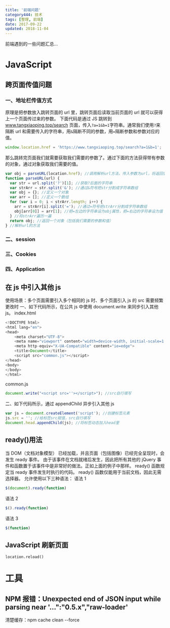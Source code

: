 ```yaml
---
title: '前端问题'
category444: 技术
tags: [整理, 前端]
date: 2017-09-22
updated: 2018-11-04
---
```


前端遇到的一些问题汇总...

<!-- more -->

# JavaScript

## 跨页面传值问题

### 一、地址栏传值方式

原理是把参数放入跳转页面的 url 里，跳转页面后读取当前页面的 url 就可以获得上一个页面传过来的参数。
下面代码是通过 JS 跳转到 www.tangxiaoping.top/search 页面，传入`?a=1&b=1`字符串。通常我们使用`?`来隔断 url 和需要传入的字符串，用`&`隔断不同的参数，用`=`隔断参数和参数对应的值。

```js
window.location.href = 'https://www.tangxiaoping.top/search?a=1&b=1';
```

那么跳转完页面我们就需要获取我们需要的参数了。通过下面的方法获得带有参数的对象，通过对象获取我们需要的值。

```js
var obj = parseURL(location.href); //调用解析url方法，传入参数为url，将返回值赋值给obj
function parseURL(url) {
  var str = url.split('?')[1]; //获取?后面的字符串
  var strArr = str.split('&'); //通过&符号把str分割成字符串数组
  var obj = {}; //定义一个对象
  var arr = []; //定义一个数组
  for (var i = 0; i < strArr.length; i++) {
    arr = strArr[i].split('='); //通过=符号把strArr分割成字符串数组
    obj[arr[0]] = arr[1]; //把=左边的字符串设为obj属性，把=右边的字符串设为值
  } //将strArr遍历一遍
  return obj; //返回一个对象（包括我们需要的参数和值）
} //解析url的方法
```

### 二、session

### 三、Cookies

### 四、Application

## 在 js 中引入其他 js

使用场景：多个页面需要引入多个相同的 js 时、多个页面引入 js 的 src 需要频繁更改时
一、如下代码所示，在公共 js 中使用 document.write 来同步引入其他 js。
index.html

```js
<!DOCTYPE html>
<html lang="en">
<head>
    <meta charset="UTF-8">
    <meta name="viewport" content="width=device-width, initial-scale=1.0">
    <meta http-equiv="X-UA-Compatible" content="ie=edge">
    <title>Document</title>
    <script src="common.js"></script>
</head>
<body>
</body>
</html>
```

common.js

```js
document.write("<script src=''></script>"); //src自行填写
```

二、如下代码所示，通过 appendChild 异步引入其他 js

```js
var js = document.createElement('script'); //创建标签元素
js.src = ''; //给标签src赋值，src自行填写
document.head.appendChild(js); //将标签动态加入head里
```

## ready()用法

当 DOM（文档对象模型） 已经加载，并且页面（包括图像）已经完全呈现时，会发生 ready 事件。
由于该事件在文档就绪后发生，因此把所有其他的 jQuery 事件和函数置于该事件中是非常好的做法。正如上面的例子中那样。
ready() 函数规定当 ready 事件发生时执行的代码。
ready() 函数仅能用于当前文档，因此无需选择器。
允许使用以下三种语法：
语法 1

```js
$(document).ready(function)
```

语法 2

```js
$().ready(function)
```

语法 3

```js
$(function)
```

## JavaScript 刷新页面

`location.reload()`

# 工具

## NPM 报错：Unexpected end of JSON input while parsing near '...":"0.5.x","raw-loader'

清楚缓存：npm cache clean --force
